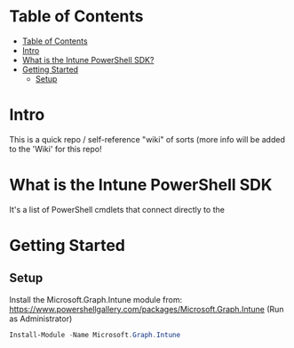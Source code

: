 # Table of Contents
- [Table of Contents](#Table-of-Contents)
- [Intro](#Intro)
- [What is the Intune PowerShell SDK?](#What-is-the-Intune-PowerShell-SDK)
- [Getting Started](#Getting-Started)
  - [Setup](#Setup)
  
# Intro
This is a quick repo / self-reference "wiki" of sorts (more info will be added to the 'Wiki' for this repo!
  
# What is the Intune PowerShell SDK
It's a list of PowerShell cmdlets that connect directly to the 
  
# Getting Started
## Setup
Install the Microsoft.Graph.Intune module from: https://www.powershellgallery.com/packages/Microsoft.Graph.Intune
(Run as Administrator)
```PowerShell
Install-Module -Name Microsoft.Graph.Intune
```
